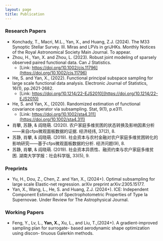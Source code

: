 ```yaml
---
layout: page
title: Publication
---
```


### Research Papers
* Konchady, T., Macri, M.L., Yan, X., and Huang, Z.J. (2024). The M33 Synoptic Stellar Survey. III. Miras and LPVs in griJHKs. Monthly Notices of the Royal Astronomical Society Main Journal. To appear.
* Zhou, H., Yan, X. and Zhou, L. (2023). Robust joint modeling of sparsely observed paired functional data. Can J Statistics.
  * [Link: https://doi.org/10.1002/cjs.11796](https://doi.org/10.1002/cjs.11796)
* He, S. and Yan, X., (2022). Functional principal subspace sampling for large scale functional data analysis. Electronic Journal of Statistics, 16(1), pp.2621-2682.
  * [Link: https://doi.org/10.1214/22-EJS2010](https://doi.org/10.1214/22-EJS2010)
* He, S. and Yan, X., (2020). Randomized estimation of functional covariance operator via subsampling. Stat, 9(1), p.e311.
  * [Link: https://doi.org/10.1002/sta4.311](https://doi.org/10.1002/sta4.311)
* 肖攀, 苏静, & 阎晓萌. (2020). 农户家庭多维贫困的状态转换及影响因素分析——来自cfps微观面板数据的证据. 经济经纬, 37(2), 8.
* 苏静, 肖攀, & 阎晓萌. (2019). 社会资本与农村金融对农户家庭多维贫困转化的影响研究——基于cfps微观面板数据的分析. 经济问题(9), 8.
* 苏静, 肖攀, & 阎晓萌. (2019). 社会资本异质性、融资约束与农户家庭多维贫困. 湖南大学学报：社会科学版, 33(5), 9.

### Preprints
* Yu, H., Dou, Z., Chen, Z. and Yan, X., (2024+). Optimal subsampling for large scale Elastic-net regression. arXiv preprint arXiv:2305.15177.
* Yan, X., Wang, L., He, S. and Huang, Z.J. (2024+). ICE: Independent Component Estimation of Spectrophotometric Properties of Type Ia Supernovae. Under Review for The Astrophysical Journal. 

### Working Papers
* Feng, Y., Lv, L., **Yan, X.,** Xu, L., and Liu, T.,(2024+). A gradient-improved sampling plan for surrogate- based aerodynamic shape optimization using discon- tinuous Galerkin methods. 
